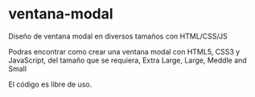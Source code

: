 # ventana-modal
Diseño de ventana modal en diversos tamaños con HTML/CSS/JS


Podras encontrar como crear una ventana modal con HTML5, CSS3 y JavaScript, del tamaño que se requiera, Extra Large, Large, Meddle and Small

El código es libre de uso.
